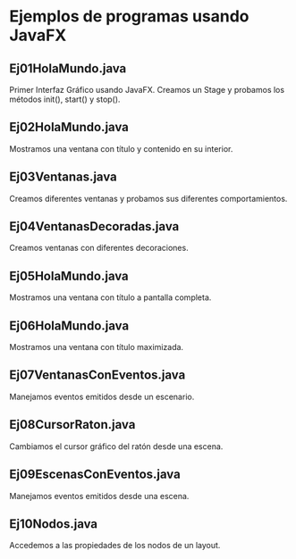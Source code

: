 # Ejemplos de programas usando JavaFX

## Ej01HolaMundo.java

Primer Interfaz Gráfico usando JavaFX. Creamos un Stage y probamos los métodos init(), start() y stop().

## Ej02HolaMundo.java

Mostramos una ventana con título y contenido en su interior.

## Ej03Ventanas.java 

Creamos diferentes ventanas y probamos sus diferentes comportamientos.

## Ej04VentanasDecoradas.java

Creamos ventanas con diferentes decoraciones.

## Ej05HolaMundo.java

Mostramos una ventana con título a pantalla completa.

## Ej06HolaMundo.java

Mostramos una ventana con título maximizada.

## Ej07VentanasConEventos.java

Manejamos eventos emitidos desde un escenario.

## Ej08CursorRaton.java

Cambiamos el cursor gráfico del ratón desde una escena.

## Ej09EscenasConEventos.java

Manejamos eventos emitidos desde una escena.

## Ej10Nodos.java

Accedemos a las propiedades de los nodos de un layout.